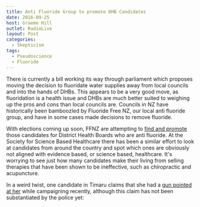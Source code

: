 ```yaml
---
title: Anti Fluoride Group to promote DHB Candidates
date: 2016-09-25
host: Graeme Hill
outlet: RadioLive
layout: Post
categories:
  - Skepticism
tags:
  - Pseudoscience
  - Fluoride
---
```


There is currently a bill working its way through parliament which proposes moving the decision to fluoridate water supplies away from local councils and into the hands of DHBs. This appears to be a very good move, as fluoridation is a health issue and DHBs are much better suited to weighing up the pros and cons than local councils are. Councils in NZ have historically been bamboozled by Fluoride Free NZ, our local anti fluoride group, and have in some cases made decisions to remove fluoride.

<!-- more -->

With elections coming up soon, FFNZ are attempting to [find and promote](http://us13.campaign-archive2.com/?u=6a311584135b1f3adb490b1be&id=14485e8074&e=c6d7d47426) those candidates for District Health Boards who are anti fluoride. At the Society for Science Based Healthcare there has been a similar effort to look at candidates from around the country and spot which ones are obviously not aligned with evidence based, or science based, healthcare. It's worrying to see just how many candidates make their living from selling therapies that have been shown to be ineffective, such as chiropractic and acupuncture.

In a weird twist, one candidate in Timaru claims that she had a [gun pointed at her](http://www.stuff.co.nz/timaru-herald/news/84568766/gun-aimed-at-district-health-board-candidate-in-timaru) while campaigning recently, although this claim has not been substantiated by the police yet:
